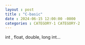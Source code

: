```yaml
---
layout : post
title : "C-basic"
date : 2024-06-15 12:00:00 -0000
categories : CATEGORY-1 CATEGORY-2
---
```


 int , float, double, long int...
